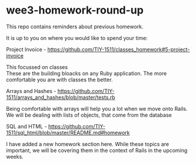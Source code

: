 # wee3-homework-round-up

This repo contains reminders about previous homework.

It is up to you on where you would like to spend your time:

Project Invoice - https://github.com/TIY-1511/classes_homework#5-project-invoice

This focussed on classes   
These are the building bloacks on any Ruby application. The more comfortable you are with classes the better.


Arrays and Hashes - https://github.com/TIY-1511/arrays_and_hashes/blob/master/tests.rb

Being comfortable with arrays will help you a lot when we move onto Rails. We will be dealing with lists of objects, that come from the database


SQL and HTML - https://github.com/TIY-1511/sql_html/blob/master/README.md#homework

I have added a new homework section here. While these topics are important, we will be covering them in the context of Rails in the upcoming weeks. 
